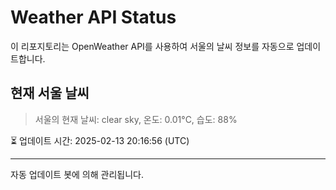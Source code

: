 
# Weather API Status

이 리포지토리는 OpenWeather API를 사용하여 서울의 날씨 정보를 자동으로 업데이트합니다.

## 현재 서울 날씨
> 서울의 현재 날씨: clear sky, 온도: 0.01°C, 습도: 88%

⏳ 업데이트 시간: 2025-02-13 20:16:56 (UTC)

---
자동 업데이트 봇에 의해 관리됩니다.
